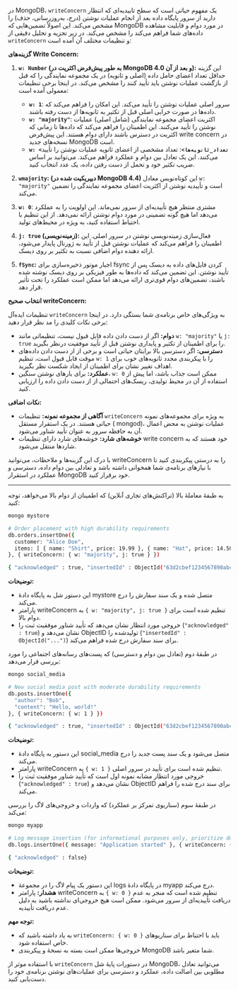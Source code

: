 در MongoDB، `writeConcern` یک مفهوم حیاتی است که سطح تاییدیه‌ای که انتظار دارید از سرور پایگاه داده بعد از انجام عملیات
نوشتن (درج، به‌روزرسانی، حذف) را مشخص می‌کند. این اصولاً تضمین‌هایی که MongoDB در مورد دوام و قابلیت مشاهده داده‌های شما
فراهم می‌کند را مشخص می‌کند. در زیر تجزیه و تحلیل دقیقی از `writeConcern` و تنظیمات مختلف آن آمده است:

**گزینه‌های Write Concern:**

1. **`w: Number` (به طور پیش‌فرض اکثریت در MongoDB 4.0 و بعد از آن):** این گزینه حداقل تعداد اعضای حامل داده (اصلی و
   ثانویه) در یک مجموعه نمایندگی را که قبل از بازگشت عملیات نوشتن باید تأیید کنند را مشخص می‌کند. در اینجا برخی تنظیمات
   معمولی آمده است:
    - **`w: 1`**: سرور اصلی عملیات نوشتن را تأیید می‌کند. این امکان را فراهم می‌کند که داده‌ها در صورت خرابی اصلی قبل از
      تکثیر به ثانویه‌ها از دست رفته باشند.
    - **`w: "majority"`**: اکثریت اعضای مجموعه نمایندگی (شامل اصلی) عملیات نوشتن را تأیید می‌کنند. این اطمینان را فراهم
      می‌کند که داده‌ها تا زمانی که اکثریت در دسترس باشند دارای دوام هستند. این پیش‌فرض write concern در نسخه‌های جدید
      MongoDB است.
    - **`w: <تعداد_ثانویه‌ها>`**: تعداد مشخصی از اعضای ثانویه عملیات نوشتن را تأیید می‌کنند. این یک تعادل بین دوام و
      عملکرد فراهم می‌کند. می‌توانید بر اساس ضریب تکثیر خود و تحمل از دست رفتن داده، یک عدد انتخاب کنید.

2. **`wmajority`: (دیپریکیت شده در MongoDB 4.4)** این کوتاه‌نویس معادل `w: "majority"` است و تأییدیه نوشتن از اکثریت
   اعضای مجموعه نمایندگی را تضمین می‌کند.

3. **`w: 0`**: مشتری منتظر هیچ تأییدیه‌ای از سرور نمی‌ماند. این اولویت را به عملکرد می‌دهد اما هیچ گونه تضمینی در مورد
   دوام نوشتن ارائه نمی‌دهد. از این تنظیم با احتیاط استفاده کنید، به ویژه در محیط‌های تولید.

4. **`j: true` (زمینه‌نویسی):** فعال‌سازی زمینه‌نویسی نوشتن در سرور اصلی. این اطمینان را فراهم می‌کند که عملیات نوشتن
   قبل از تأیید به ژورنال پایدار می‌شود، ارائه دهنده دوام اضافی نسبت به تکثیر بر روی دیسک.

5. **`fSync`:** اجبار موتور ذخیره‌سازی برای fsync کردن فایل‌های داده به دیسک پس از تأیید نوشتن. این تضمین می‌کند که
   داده‌ها به طور فیزیکی بر روی دیسک نوشته شده باشند، تضمین‌های دوام قوی‌تری ارائه می‌دهد اما ممکن است عملکرد را تحت
   تأثیر قرار دهد.

**انتخاب صحیح writeConcern:**

تنظیمات ایده‌آل `writeConcern` به ویژگی‌های خاص برنامه‌ی شما بستگی دارد. در اینجا برخی نکات کلیدی را مد نظر قرار دهید:

- **دوام:** اگر از دست دادن داده قابل قبول نیست، تنظیماتی مانند `w: "majority"` یا `j: true` را برای اطمینان از تکثیر و
  پایداری نوشتن قبل از تأیید موفقیت درنظر بگیرید.
- **دسترسی:** اگر دسترسی بالا برایتان حیاتی است و برخی از از دست دادن داده‌های موقت قابل قبول است، تنظیم `w: 1` را با
  پیکربندی مجدد ثانویه‌های خوب برای اهداف تغییر نشان برای اطمینان از ایجاد شکست نظر بگیرید.
- **عملکرد:** برای بار‌های نوشتن سنگین، `w: 0` ممکن است جذاب باشد، اما پیش از استفاده از آن در محیط تولیدی، ریسک‌های
  احتمالی از از دست دادن داده را ارزیابی کنید.

**نکات اضافی:**

- **آگاهی از مجموعه نمونه:** تنظیمات `writeConcern` به ویژه برای مجموعه‌های نمونه حیاتی هستند. در یک استقرار مستقل (
  mongod)، عملیات نوشتن به محض اعمال آن به حافظه سرور به عنوان تأیید شناور می‌شود.
- **خوشه‌های شارد:** خوشه‌های شارد دارای تنظیمات write concern خود هستند که به شاردها منتقل می‌شود.

با درک این گزینه‌ها و ملاحظات، می‌توانید writeConcern را به درستی پیکربندی کنید تا با نیازهای برنامه‌ی شما همخوانی داشته
باشد و تعادلی بین دوام داده، دسترسی و عملکرد در استقرار MongoDB خود برقرار کنید.

---
به طبقهٔ معاملهٔ بالا (تراکنش‌های تجاری آنلاین) که اطمینان از دوام بالا می‌خواهد، توجه کنید:

```bash
mongo mystore

# Order placement with high durability requirements
db.orders.insertOne({
  customer: "Alice Doe",
  items: [ { name: "Shirt", price: 19.99 }, { name: "Hat", price: 14.50 } ]
}, { writeConcern: { w: "majority", j: true } })

{ "acknowledged" : true, "insertedId" : ObjectId("63d2cbef1234567890abcdef") }
```

**توضیحات:**

- این دستور شل به پایگاه دادهٔ mystore متصل شده و یک سند سفارش را درج می‌کند.
- پارامتر writeConcern به `{ w: "majority", j: true }` تنظیم شده است برای دوام بالا.
- خروجی مورد انتظار نشان می‌دهد که تأیید شناور موفقیت ثبت را (`"acknowledged" : true`) نشان می‌دهد و ObjectID تولیدشده
  را (`"insertedId" : ObjectId("...")`) برای سند سفارش درج شده فراهم می‌کند.

در طبقهٔ دوم (تعادل بین دوام و دسترسی) که پست‌های رسانه‌های اجتماعی را مورد بررسی قرار می‌دهد:

```bash
mongo social_media

# New social media post with moderate durability requirements
db.posts.insertOne({
  "author": "Bob",
  "content": "Hello, world!"
}, { writeConcern: { w: 1 } })

{ "acknowledged" : true, "insertedId" : ObjectId("63d2cbef1234567890abcdef") }
```

**توضیحات:**

- این دستور به پایگاه دادهٔ social_media متصل می‌شود و یک سند پست جدید را درج می‌کند.
- پارامتر writeConcern به `{ w: 1 }` تنظیم شده است برای تأیید در سرور اصلی.
- خروجی مورد انتظار مشابه نمونه اول است که تأیید شناور موفقیت ثبت را (`"acknowledged" : true`) نشان می‌دهد و ObjectID
  برای سند درج شده را فراهم می‌کند.

در طبقهٔ سوم (سناریوی تمرکز بر عملکرد) که واردات و خروجی‌های لاگ را بررسی می‌کند:

```bash
mongo myapp

# Log message insertion (for informational purposes only, prioritize durability for critical data)
db.logs.insertOne({ message: "Application started" }, { writeConcern: { w: 0 } })

{ "acknowledged" : false}
```

**توضیحات:**

- این دستور یک پیام لاگ را در مجموعهٔ logs در پایگاه دادهٔ myapp درج می‌کند.
- **هشدار:** پارامتر writeConcern به `{ w: 0 }` تنظیم شده است که منجر به عدم دریافت تأییدیه‌ای از سرور می‌شود. ممکن است
  هیچ خروجی‌ای نداشته باشید به دلیل عدم دریافت تأییدیه.

**توجه مهم:**

- به یاد داشته باشید که `writeConcern: { w: 0 }` باید با احتیاط برای سناریوهای خاص استفاده شود.
- خروجی‌ها ممکن است بسته به نسخهٔ و پیکربندی MongoDB شما متغیر باشد.

با استفاده موثر از `writeConcern` در دستورات پایهٔ شل MongoDB، می‌توانید تعادل مطلوبی بین اصالت داده، عملکرد و دسترسی
برای عملیات‌های نوشتن برنامه‌ی خود را دست‌یابی کنید.